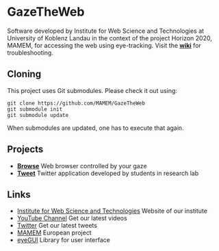 # GazeTheWeb

Software developed by Institute for Web Science and Technologies at University of Koblenz Landau in the context of the project Horizon 2020, MAMEM, for accessing the web using eye-tracking. Visit the [**wiki**](https://github.com/MAMEM/GazeTheWeb/wiki) for troubleshooting.

## Cloning

This project uses Git submodules. Please check it out using:
```
git clone https://github.com/MAMEM/GazeTheWeb
git submodule init
git submodule update
```
When submodules are updated, one has to execute that again.

## Projects

* [**Browse**](Browse) Web browser controlled by your gaze
* [**Tweet**](Tweet) Twitter application developed by students in research lab

## Links
* [Institute for Web Science and Technologies](http://west.uni-koblenz.de) Website of our institute
* [YouTube Channel](https://www.youtube.com/channel/UCiM5FSmeFyeU1s4tj_e794Q) Get our latest videos
* [Twitter](https://twitter.com/GazeTheWeb) Get our latest tweets
* [MAMEM](http://www.mamem.eu) European project
* [eyeGUI](https://github.com/raphaelmenges/eyegui) Library for user interface
